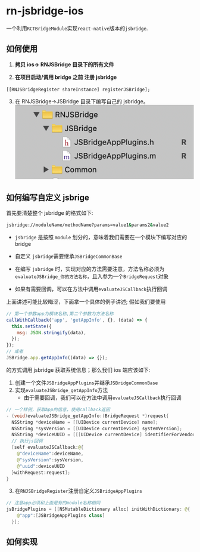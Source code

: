 # rn-jsbridge-ios

一个利用`RCTBridgeModule`实现`react-native`版本的`jsbridge`.

## 如何使用

1. **拷贝 ios-> RNJSBridge 目录下的所有文件**

2. **在项目启动/调用 bridge 之前 注册 jsbridge**

`[[RNJSBridgeRegister shareInstance] registerJSBridge];`

3. 在 RNJSBridge->JSBridge 目录下编写自己的 jsbridge。
   ![](./imgs/bridge-folder.png)

## 如何编写自定义 jsbrige

首先要清楚整个 jsbridge 的格式如下:

```bash
jsbridge://moduleName/methodName?params=value1&params2&value2
```

- `jsbridge` 是按照 `module` 划分的，意味着我们需要在一个模块下编写对应的 bridge

- 自定义 `jsbridge`需要继承`JSBridgeCommonBase`

- 在编写 `jsbridge` 时，实现对应的方法需要注意，方法名称必须为`evaluateJSBridge_你的方法名称`，且入参为一个`BridgeRequest`对象

- 如果有需要回调，可以在方法中调用`evaluateJSCallback`执行回调

上面讲述可能比较晦涩，下面拿一个具体的例子讲述; 假如我们要使用

```js
// 第一个参数app为模块名称,第二个参数为方法名称
callWithCallback('app', 'getAppInfo', {}, (data) => {
  this.setState({
    msg: JSON.stringify(data),
  });
});
// 或者
JSBridge.app.getAppInfo((data) => {});
```

的方式调用 jsbridge 获取系统信息；那么我们 ios 端应该如下:

1. 创建一个文件`JSBridgeAppPlugins`并继承`JSBridgeCommonBase`
2. 实现`evaluateJSBridge_getAppInfo`方法
   - 由于需要回调，我们可以在方法中调用`evaluateJSCallback`执行回调

```java
// 一个样例，获取App的信息，使用callback返回
- (void)evaluateJSBridge_getAppInfo:(BridgeRequest *)request{
  NSString *deviceName = [[UIDevice currentDevice] name];
  NSString *sysVersion = [[UIDevice currentDevice] systemVersion];
  NSString *deviceUUID = [[[UIDevice currentDevice] identifierForVendor] UUIDString];
  // 执行js回调
  [self evaluateJSCallback:@{
    @"deviceName":deviceName,
    @"sysVersion":sysVersion,
    @"uuid":deviceUUID
  }withRequest:request];
}

```

3. 在`RNJSBridgeRegister`注册自定义`JSBridgeAppPlugins`

```java
// 注意app必须和上面是有的module名称相同
jsBridgePlugins = [[NSMutableDictionary alloc] initWithDictionary: @{
    @"app":[JSBridgeAppPlugins class]
  }];
```

## 如何实现
